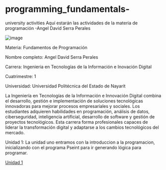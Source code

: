 # programming_fundamentals-
university activities
Aquí estarán las actividades de la materia de programación
-Angel David Serra Perales




![image](https://github.com/user-attachments/assets/0d96ddd1-747c-423b-ab5e-ff124971a0a0)





Materia: Fundamentos de Programación

Nombre completo: Angel David Serra Perales 

Carrera: Ingenieria en Tecnologías  de la Información e Inovación Digital

Cuatrimestre: 1

Universidad: Universidad Politécnica del Estado de Nayarit


La Ingeniería en Tecnologías de la Información e Innovación Digital combina el desarrollo, gestión e implementación de soluciones tecnológicas innovadoras para mejorar procesos empresariales y sociales. Los estudiantes adquieren habilidades en programación, análisis de datos, ciberseguridad, inteligencia artificial, desarrollo de software y gestión de proyectos tecnológicos. Esta carrera forma profesionales capaces de liderar la transformación digital y adaptarse a los cambios tecnológicos del mercado.



Unidad 1:
La unidad uno entramos con la introduccion a la programacion, inicializando con el programa Pseint para ir generando lógica para programar.

[Unidad 1](https://github.com/AngelS3rra/programming_fundamentals-/tree/main/U1)





